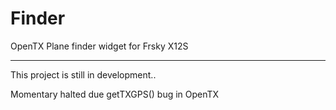 # Finder
 OpenTX Plane finder widget for Frsky X12S

--------------------------------------------------------------------------------

This project is still in development..

Momentary halted due getTXGPS() bug in OpenTX